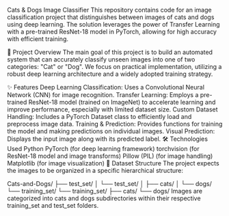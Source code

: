 Cats & Dogs Image Classifier
This repository contains code for an image classification project that distinguishes between images of cats and dogs using deep learning. The solution leverages the power of Transfer Learning with a pre-trained ResNet-18 model in PyTorch, allowing for high accuracy with efficient training.

🚀 Project Overview
The main goal of this project is to build an automated system that can accurately classify unseen images into one of two categories: "Cat" or "Dog". We focus on practical implementation, utilizing a robust deep learning architecture and a widely adopted training strategy.

✨ Features
Deep Learning Classification: Uses a Convolutional Neural Network (CNN) for image recognition.
Transfer Learning: Employs a pre-trained ResNet-18 model (trained on ImageNet) to accelerate learning and improve performance, especially with limited dataset size.
Custom Dataset Handling: Includes a PyTorch Dataset class to efficiently load and preprocess image data.
Training & Prediction: Provides functions for training the model and making predictions on individual images.
Visual Prediction: Displays the input image along with its predicted label.
🛠️ Technologies Used
Python
PyTorch (for deep learning framework)
torchvision (for ResNet-18 model and image transforms)
Pillow (PIL) (for image handling)
Matplotlib (for image visualization)
📂 Dataset Structure
The project expects the images to be organized in a specific hierarchical structure:

Cats-and-Dogs/
├── test_set/
│   └── test_set/
│       ├── cats/
│       └── dogs/
└── training_set/
    └── training_set/
        ├── cats/
        └── dogs/
Images are categorized into cats and dogs subdirectories within their respective training_set and test_set folders.
